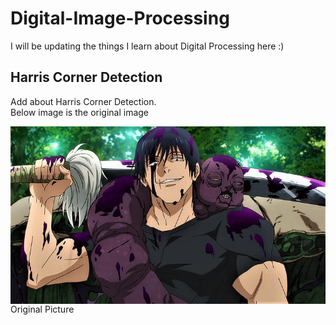 # Digital-Image-Processing
I will be updating the things I learn about Digital Processing here :)

## Harris Corner Detection
Add about Harris Corner Detection.<br>
Below image is the original image


<img src="Images/toji.jpg" alt="Original Image" style="float: left; margin-right: 10px;" />
Original Picture
